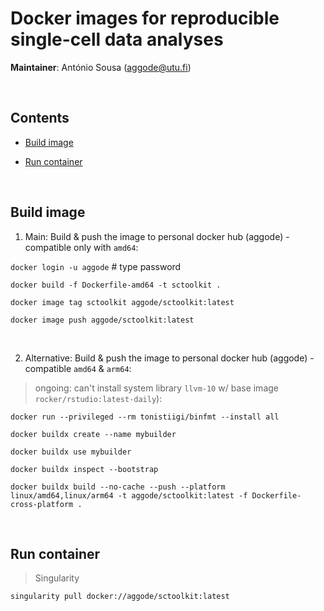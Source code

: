 # Docker images for reproducible single-cell data analyses

**Maintainer**: António Sousa (aggode@utu.fi)

<br>

## Contents

* [Build image](#build-image)

* [Run container](#run-container)


<br>

## Build image 

1. Main: Build & push the image to personal docker hub (aggode) - compatible only with `amd64`:

`docker login -u aggode` # type password

`docker build -f Dockerfile-amd64 -t sctoolkit .`

`docker image tag sctoolkit aggode/sctoolkit:latest`

`docker image push aggode/sctoolkit:latest`

<br>

2. Alternative: Build & push the image to personal docker hub (aggode) - compatible `amd64` & `arm64`: 

>ongoing: can't install system library `llvm-10` w/ base image `rocker/rstudio:latest-daily`):

`docker run --privileged --rm tonistiigi/binfmt --install all`

`docker buildx create --name mybuilder`

`docker buildx use mybuilder`

`docker buildx inspect --bootstrap`

`docker buildx build --no-cache --push --platform linux/amd64,linux/arm64 -t aggode/sctoolkit:latest -f Dockerfile-cross-platform .`

<br>

## Run container

>Singularity

`singularity pull docker://aggode/sctoolkit:latest`


